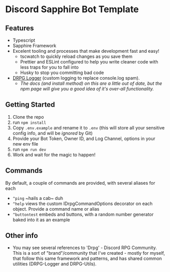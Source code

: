 # Discord Sapphire Bot Template

## Features

- Typescript
- Sapphire Framework
- Excelent tooling and processes that make development fast and easy!
  - tscwatch to quickly reload changes as you save them
  - Prettier and ESLint configured to help you write cleaner code with less traps for you to fall into
  - Husky to stop you committing bad code
- [DRPG Logger](https://www.npmjs.com/package/drpg-logger) (custom logging to replace console.log spam). 
  - _The docs (and install method) on this are a little out of date, but the npm page will give you a good idea of it's over-all functionality._

## Getting Started
1. Clone the repo
2. run `npm install`
3. Copy `.env.example` and rename it to `.env` (this will store all your sensitive config info, and will be _ignored_ by Git)
4. Provide your Bot Token, Owner ID, and Log Channel, options in your new env file
5. run `npm run dev`
6. Work and wait for the magic to happen!

## Commands

By default, a couple of commands are provided, with several aliases for each

-   `^ping` ~hails a cab~ duh
-   `^help` views the custom IDrpgCommandOptions decorator on each object. Provide a command name or alias
-   `^buttontest` embeds and buttons, with a random number generator baked into it as an example



## Other info

-   You may see several references to 'Drpg' - Discord RPG Community. This is a sort of "brand"/community that I've created - mostly for myself, that follow this same framework and patterns, and has shared common utilities (DRPG-Logger and DRPG-Utils).
